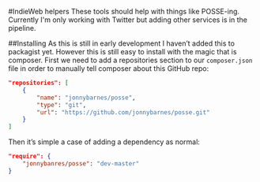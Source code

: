 #IndieWeb helpers
These tools should help with things like POSSE-ing. Currently I'm only working
with Twitter but adding other services is in the pipeline.

##Installing
As this is still in early development I haven’t added this to packagist yet.
However this is still easy to install with the magic that is composer. First we
need to add a repositories section to our `composer.json` file in order to
manually tell composer about this GitHub repo:

```json
"repositories": [
    {
        "name": "jonnybarnes/posse",
        "type": "git",
        "url": "https://github.com/jonnybarnes/posse.git"
    }
]
```

Then it’s simple a case of adding a dependency as normal:

```json
"require": {
    "jonnybanres/posse": "dev-master"
}
```
